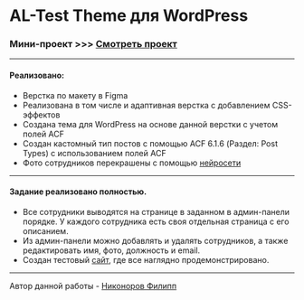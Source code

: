 # AL-Test Theme для WordPress

### Мини-проект >>> [Смотреть проект](https://test.nikonorow.ru/) 

--- 

#### Реализовано:

* Верстка по макету в Figma
* Реализована в том числе и адаптивная верстка с добавлением CSS-эффектов
* Создана тема для WordPress на основе данной верстки с учетом полей ACF
* Создан кастомный тип постов с помощью ACF 6.1.6 (Раздел: Post Types) с использованием полей ACF
* Фото сотрудников перекрашены с помощью [нейросети](https://palette.fm/)

--- 

#### Задание реализовано полностью. 

* Все сотрудники выводятся на странице в заданном в админ-панели порядке. У каждого сотрудника есть своя отдельная страница с его описанием.
* Из админ-панели можно добавлять и удалять сотрудников, а также редактировать имя, фото, должность и email.
* Создан тестовый [сайт](https://test.nikonorow.ru/), где все наглядно продемонстрировано.

--- 

Автор данной работы - [Никоноров Филипп](https://nikonorow.ru/)

